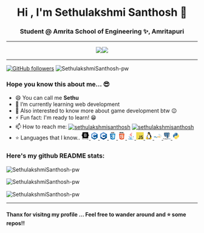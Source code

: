 <h1 align="center">Hi , I'm Sethulakshmi Santhosh 👋</h1>
<h3 align="center">Student @ Amrita School of Engineering ✨, Amritapuri</h3>

***

<p align="center"> <img src= "https://media.tenor.com/MI-nCOFzlwAAAAAC/anime-retro.gif" width="50%"><img src= "https://media.tenor.com/MI-nCOFzlwAAAAAC/anime-retro.gif" width="50%"> </p>

***

[![GitHub followers](https://img.shields.io/github/followers/SethulakshmiSanthosh.svg?style=social&label=Followers)](https://github.com/SethulakshmiSanthosh?tab=followers) <img src="https://komarev.com/ghpvc/?username=SethulakshmiSanthosh-pw&label=Profile%20views&color=0e75b6&style=flat" alt="SethulakshmiSanthosh-pw" /> 

### Hope you know this about me... 😎
- 😄 You can call me **Sethu**
- 🔭 I’m currently learning web development
- 🌱 Also interested to know more about game development btw 😉
- ⚡ Fun fact: I'm ready to learn! 😁
- 📫 How to reach me: 
<a href="https://www.linkedin.com/in/sethulakshmi-santhosh-ba1b39212/" target="_blank"><img align="center" src="https://raw.githubusercontent.com/rahuldkjain/github-profile-readme-generator/master/src/images/icons/Social/linked-in-alt.svg" alt="sethulakshmisanthosh" height="15" width="15" /></a>                                            <a href="https://www.instagram.com/___n_a_z_l_i__/" target="_blank"><img align="center" src="https://raw.githubusercontent.com/rahuldkjain/github-profile-readme-generator/master/src/images/icons/Social/instagram.svg" alt="sethulakshmisanthosh" height="15" width="15" /></a>
- ⭐ Languages that I know.. 
<a href="https://getbootstrap.com" target="_blank" rel="noreferrer"> <img src="https://raw.githubusercontent.com/devicons/devicon/master/icons/bootstrap/bootstrap-plain-wordmark.svg" alt="bootstrap" width="20" height="20"/> </a> <a href="https://www.cprogramming.com/" target="_blank" rel="noreferrer"> <img src="https://raw.githubusercontent.com/devicons/devicon/master/icons/c/c-original.svg" alt="c" width="20" height="20"/> </a> <a href="https://www.w3schools.com/cpp/" target="_blank" rel="noreferrer"> <img src="https://raw.githubusercontent.com/devicons/devicon/master/icons/cplusplus/cplusplus-original.svg" alt="cplusplus" width="20" height="20"/> </a> <a href="https://www.w3schools.com/css/" target="_blank" rel="noreferrer"> <img src="https://raw.githubusercontent.com/devicons/devicon/master/icons/css3/css3-original-wordmark.svg" alt="css3" width="20" height="20"/> </a> <a href="https://www.w3.org/html/" target="_blank" rel="noreferrer"> <img src="https://raw.githubusercontent.com/devicons/devicon/master/icons/html5/html5-original-wordmark.svg" alt="html5" width="20" height="20"/> </a> <a href="https://www.java.com" target="_blank" rel="noreferrer"> <img src="https://raw.githubusercontent.com/devicons/devicon/master/icons/java/java-original.svg" alt="java" width="20" height="20"/> </a> <a href="https://developer.mozilla.org/en-US/docs/Web/JavaScript" target="_blank" rel="noreferrer"> <img src="https://raw.githubusercontent.com/devicons/devicon/master/icons/javascript/javascript-original.svg" alt="javascript" width="20" height="20"/> </a> <a href="https://www.linux.org/" target="_blank" rel="noreferrer"> <img src="https://raw.githubusercontent.com/devicons/devicon/master/icons/linux/linux-original.svg" alt="linux" width="20" height="20"/> </a> <a href="https://www.mysql.com/" target="_blank" rel="noreferrer"> <img src="https://raw.githubusercontent.com/devicons/devicon/master/icons/mysql/mysql-original-wordmark.svg" alt="mysql" width="20" height="20"/> </a> <a href="https://www.postgresql.org" target="_blank" rel="noreferrer"> <img src="https://raw.githubusercontent.com/devicons/devicon/master/icons/postgresql/postgresql-original-wordmark.svg" alt="postgresql" width="20" height="20"/> </a> <a href="https://www.python.org" target="_blank" rel="noreferrer"> <img src="https://raw.githubusercontent.com/devicons/devicon/master/icons/python/python-original.svg" alt="python" width="20" height="20"/> </a>

<p align="center">

### Here's my github README stats:

</p>

<p><img align="center" height="200px" width="2000px" 
    src="https://github-readme-stats.vercel.app/api/top-langs?username=SethulakshmiSanthosh&show_icons=true&locale=en&bg_color=0d1117&text_color=ffffff&layout=compact"
    alt="SethulakshmiSanthosh-pw" 
    bg_color=#808080/></p>
    
<p ><img align="center" height="200px" width="1000px"
    src="https://github-readme-streak-stats.herokuapp.com/?user=SethulakshmiSanthosh&theme=radical"
    alt="SethulakshmiSanthosh-pw" 
    bg_color=#808080/></p>
    
<p ><img align="center" height="250px" width="1000px"
    src="https://github-readme-stats.vercel.app/api?username=SethulakshmiSanthosh&show_icons=true&theme=radical"
    alt="SethulakshmiSanthosh-pw" 
    bg_color=#808080/></p>


****

<p style="text-align:center">
    
#### Thanx for visitng my profile ... Feel free to wander around and ⭐ some repos!!

</p>
